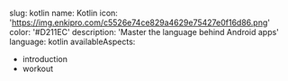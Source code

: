 slug: kotlin
name: Kotlin
icon: 'https://img.enkipro.com/c5526e74ce829a4629e75427e0f16d86.png'
color: '#D211EC'
description: 'Master the language behind Android apps'
language: kotlin
availableAspects:
  - introduction
  - workout

